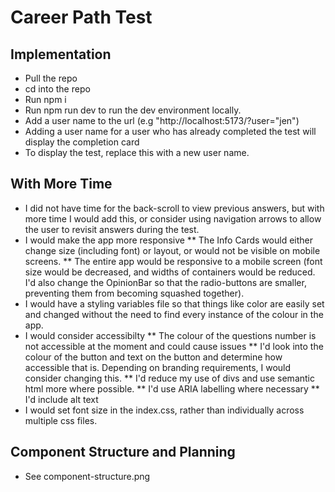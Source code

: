 # Career Path Test

## Implementation

- Pull the repo
- cd into the repo
- Run npm i
- Run npm run dev to run the dev environment locally.
- Add a user name to the url (e.g "http://localhost:5173/?user="jen")
- Adding a user name for a user who has already completed the test will display the completion card
- To display the test, replace this with a new user name.

## With More Time

- I did not have time for the back-scroll to view previous answers, but with more time I would add this, or consider using navigation arrows to allow the user to revisit answers during the test.
- I would make the app more responsive
  ** The Info Cards would either change size (including font) or layout, or would not be visible on mobile screens.
  ** The entire app would be responsive to a mobile screen (font size would be decreased, and widths of containers would be reduced. I'd also change the OpinionBar so that the radio-buttons are smaller, preventing them from becoming squashed together).
- I would have a styling variables file so that things like color are easily set and changed without the need to find every instance of the colour in the app.
- I would consider accessibilty
  ** The colour of the questions number is not accessible at the moment and could cause issues
  ** I'd look into the colour of the button and text on the button and determine how accessible that is. Depending on branding requirements, I would consider changing this.
  ** I'd reduce my use of divs and use semantic html more where possible.
  ** I'd use ARIA labelling where necessary
  \*\* I'd include alt text
- I would set font size in the index.css, rather than individually across multiple css files.

## Component Structure and Planning

- See component-structure.png
